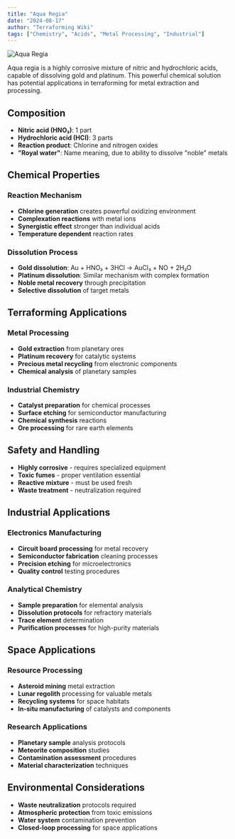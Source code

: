 ```yaml
---
title: "Aqua Regia"
date: "2024-08-17"
author: "Terraforming Wiki"
tags: ["Chemistry", "Acids", "Metal Processing", "Industrial"]
---
```


![Aqua Regia](https://upload.wikimedia.org/wikipedia/commons/thumb/d/de/Aqua_regia.svg/1400px-Aqua_regia.svg.png?20200122043230)

Aqua regia is a highly corrosive mixture of nitric and hydrochloric acids, capable of dissolving gold and platinum. This powerful chemical solution has potential applications in terraforming for metal extraction and processing.

## Composition

- **Nitric acid (HNO₃)**: 1 part
- **Hydrochloric acid (HCl)**: 3 parts
- **Reaction product**: Chlorine and nitrogen oxides
- **"Royal water"**: Name meaning, due to ability to dissolve "noble" metals

## Chemical Properties

### Reaction Mechanism
- **Chlorine generation** creates powerful oxidizing environment
- **Complexation reactions** with metal ions
- **Synergistic effect** stronger than individual acids
- **Temperature dependent** reaction rates

### Dissolution Process
- **Gold dissolution**: Au + HNO₃ + 3HCl → AuCl₃ + NO + 2H₂O
- **Platinum dissolution**: Similar mechanism with complex formation
- **Noble metal recovery** through precipitation
- **Selective dissolution** of target metals

## Terraforming Applications

### Metal Processing
- **Gold extraction** from planetary ores
- **Platinum recovery** for catalytic systems
- **Precious metal recycling** from electronic components
- **Chemical analysis** of planetary samples

### Industrial Chemistry
- **Catalyst preparation** for chemical processes
- **Surface etching** for semiconductor manufacturing
- **Chemical synthesis** reactions
- **Ore processing** for rare earth elements

## Safety and Handling

- **Highly corrosive** - requires specialized equipment
- **Toxic fumes** - proper ventilation essential
- **Reactive mixture** - must be used fresh
- **Waste treatment** - neutralization required

## Industrial Applications

### Electronics Manufacturing
- **Circuit board processing** for metal recovery
- **Semiconductor fabrication** cleaning processes
- **Precision etching** for microelectronics
- **Quality control** testing procedures

### Analytical Chemistry
- **Sample preparation** for elemental analysis
- **Dissolution protocols** for refractory materials
- **Trace element** determination
- **Purification processes** for high-purity materials

## Space Applications

### Resource Processing
- **Asteroid mining** metal extraction
- **Lunar regolith** processing for valuable metals
- **Recycling systems** for space habitats
- **In-situ manufacturing** of catalysts and components

### Research Applications
- **Planetary sample** analysis protocols
- **Meteorite composition** studies
- **Contamination assessment** procedures
- **Material characterization** techniques

## Environmental Considerations

- **Waste neutralization** protocols required
- **Atmospheric protection** from toxic emissions
- **Water system** contamination prevention
- **Closed-loop processing** for space applications